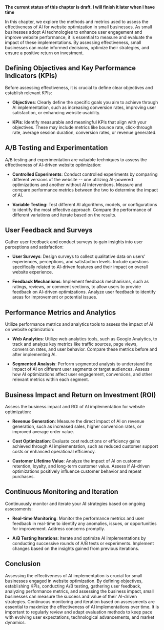 **The current status of this chapter is draft. I will finish it later when I have time**

In this chapter, we explore the methods and metrics used to assess the effectiveness of AI for website optimization in small businesses. As small businesses adopt AI technologies to enhance user engagement and improve website performance, it is essential to measure and evaluate the impact of these implementations. By assessing effectiveness, small businesses can make informed decisions, optimize their strategies, and ensure a positive return on investment.

Defining Objectives and Key Performance Indicators (KPIs)
---------------------------------------------------------

Before assessing effectiveness, it is crucial to define clear objectives and establish relevant KPIs:

* **Objectives**: Clearly define the specific goals you aim to achieve through AI implementation, such as increasing conversion rates, improving user satisfaction, or enhancing website usability.

* **KPIs**: Identify measurable and meaningful KPIs that align with your objectives. These may include metrics like bounce rate, click-through rate, average session duration, conversion rates, or revenue generated.

A/B Testing and Experimentation
-------------------------------

A/B testing and experimentation are valuable techniques to assess the effectiveness of AI-driven website optimization:

* **Controlled Experiments**: Conduct controlled experiments by comparing different versions of the website -- one utilizing AI-powered optimizations and another without AI interventions. Measure and compare performance metrics between the two to determine the impact of AI.

* **Variable Testing**: Test different AI algorithms, models, or configurations to identify the most effective approach. Compare the performance of different variations and iterate based on the results.

User Feedback and Surveys
-------------------------

Gather user feedback and conduct surveys to gain insights into user perceptions and satisfaction:

* **User Surveys**: Design surveys to collect qualitative data on users' experiences, perceptions, and satisfaction levels. Include questions specifically related to AI-driven features and their impact on overall website experience.

* **Feedback Mechanisms**: Implement feedback mechanisms, such as ratings, reviews, or comment sections, to allow users to provide feedback on AI-driven optimizations. Analyze user feedback to identify areas for improvement or potential issues.

Performance Metrics and Analytics
---------------------------------

Utilize performance metrics and analytics tools to assess the impact of AI on website optimization:

* **Web Analytics**: Utilize web analytics tools, such as Google Analytics, to track and analyze key metrics like traffic sources, page views, conversion rates, and user behavior. Compare these metrics before and after implementing AI.

* **Segmented Analysis**: Perform segmented analysis to understand the impact of AI on different user segments or target audiences. Assess how AI optimizations affect user engagement, conversions, and other relevant metrics within each segment.

Business Impact and Return on Investment (ROI)
----------------------------------------------

Assess the business impact and ROI of AI implementation for website optimization:

* **Revenue Generation**: Measure the direct impact of AI on revenue generation, such as increased sales, higher conversion rates, or improved average order value.

* **Cost Optimization**: Evaluate cost reductions or efficiency gains achieved through AI implementation, such as reduced customer support costs or enhanced operational efficiency.

* **Customer Lifetime Value**: Analyze the impact of AI on customer retention, loyalty, and long-term customer value. Assess if AI-driven optimizations positively influence customer behavior and repeat purchases.

Continuous Monitoring and Iteration
-----------------------------------

Continuously monitor and iterate your AI strategies based on ongoing assessments:

* **Real-time Monitoring**: Monitor the performance metrics and user feedback in real-time to identify any anomalies, issues, or opportunities for improvement. Address concerns promptly.

* **A/B Testing Iterations**: Iterate and optimize AI implementations by conducting successive rounds of A/B tests or experiments. Implement changes based on the insights gained from previous iterations.

Conclusion
----------

Assessing the effectiveness of AI implementation is crucial for small businesses engaged in website optimization. By defining objectives, establishing KPIs, conducting A/B testing, gathering user feedback, analyzing performance metrics, and assessing the business impact, small businesses can measure the success and value of their AI-driven strategies. Continuous monitoring and iteration based on assessments are essential to maximize the effectiveness of AI implementations over time. It is important to regularly review and adapt evaluation methods to keep pace with evolving user expectations, technological advancements, and market dynamics.
